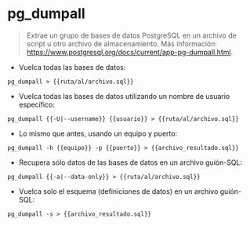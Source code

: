 # pg_dumpall

> Extrae un grupo de bases de datos PostgreSQL en un archivo de script u otro archivo de almacenamiento.
> Más información: <https://www.postgresql.org/docs/current/app-pg-dumpall.html>.

- Vuelca todas las bases de datos:

`pg_dumpall > {{ruta/al/archivo.sql}}`

- Vuelca todas las bases de datos utilizando un nombre de usuario específico:

`pg_dumpall {{-U|--username}} {{usuario}} > {{ruta/al/archivo.sql}}`

- Lo mismo que antes, usando un equipo y puerto:

`pg_dumpall -h {{equipo}} -p {{puerto}} > {{archivo_resultado.sql}}`

- Recupera sólo datos de las bases de datos en un archivo guión-SQL:

`pg_dumpall {{-a|--data-only}} > {{ruta/al/archivo.sql}}`

- Vuelca solo el esquema (definiciones de datos) en un archivo guión-SQL:

`pg_dumpall -s > {{archivo_resultado.sql}}`
